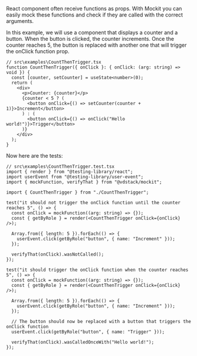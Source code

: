 React component often receive functions as props. With Mockit you can easily mock these functions and check if they are called with the correct arguments.

In this example, we will use a component that displays a counter and a button.
When the button is clicked, the counter increments.
Once the counter reaches 5, the button is replaced with another one that will trigger the onClick function prop.

```tsx
// src\examples\CountThenTrigger.tsx
function CountThenTrigger({ onClick }: { onClick: (arg: string) => void }) {
  const [counter, setCounter] = useState<number>(0);
  return (
    <div>
      <p>Counter: {counter}</p>
      {counter < 5 ? (
        <button onClick={() => setCounter(counter + 1)}>Increment</button>
      ) : (
        <button onClick={() => onClick("Hello world!")}>Trigger</button>
      )}
    </div>
  );
}
```

Now here are the tests:

```tsx
// src\examples\CountThenTrigger.test.tsx
import { render } from "@testing-library/react";
import userEvent from "@testing-library/user-event";
import { mockFunction, verifyThat } from "@vdstack/mockit";

import { CountThenTrigger } from "./CountThenTrigger";

test("it should not trigger the onClick function until the counter reaches 5", () => {
  const onClick = mockFunction((arg: string) => {});
  const { getByRole } = render(<CountThenTrigger onClick={onClick} />);

  Array.from({ length: 5 }).forEach(() => {
    userEvent.click(getByRole("button", { name: "Increment" }));
  });

  verifyThat(onClick).wasNotCalled();
});

test("it should trigger the onClick function when the counter reaches 5", () => {
  const onClick = mockFunction((arg: string) => {});
  const { getByRole } = render(<CountThenTrigger onClick={onClick} />);

  Array.from({ length: 5 }).forEach(() => {
    userEvent.click(getByRole("button", { name: "Increment" }));
  });

  // The button should now be replaced with a button that triggers the onClick function
  userEvent.click(getByRole("button", { name: "Trigger" }));

  verifyThat(onClick).wasCalledOnceWith("Hello world!");
});
```
